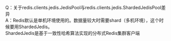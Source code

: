
Q：关于redis.clients.jedis.JedisPool与redis.clients.jedis.ShardedJedisPool差异  
A：Redis默认是单机环境使用的。数据量较大时需要shard（多机环境），这个时候要用ShardedJedis。  
ShardedJedis是基于一致性哈希算法实现的分布式Redis集群客户端
